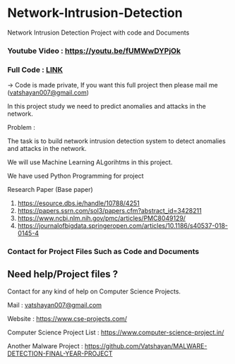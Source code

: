 # Network-Intrusion-Detection
Network Intrusion Detection Project with code and Documents

### Youtube Video : https://youtu.be/fUMWwDYPjOk

### Full Code : [LINK](https://colab.research.google.com/drive/1LCaFLFNf4dOUU1jznIhaVEdBeb_F7K4L?usp=sharing)

-> Code is made private, If you want this full project then please mail me (vatshayan007@gmail.com) 

In this project study we need to predict anomalies and attacks in the network.

Problem :

The task is to build network intrusion detection system to detect anomalies and attacks in the network.

We will use Machine Learning ALgorihtms in this project.

We have used Python Programming for project

Research Paper (Base paper)
1. https://esource.dbs.ie/handle/10788/4251
2. https://papers.ssrn.com/sol3/papers.cfm?abstract_id=3428211
3. https://www.ncbi.nlm.nih.gov/pmc/articles/PMC8049129/
4. https://journalofbigdata.springeropen.com/articles/10.1186/s40537-018-0145-4

### Contact for Project Files Such as Code and Documents 

## Need help/Project files ?

Contact for any kind of help on Computer Science Projects. 

Mail : vatshayan007@gmail.com

Website : https://www.cse-projects.com/

Computer Science Project List : https://www.computer-science-project.in/

Another Malware Project : https://github.com/Vatshayan/MALWARE-DETECTION-FINAL-YEAR-PROJECT

